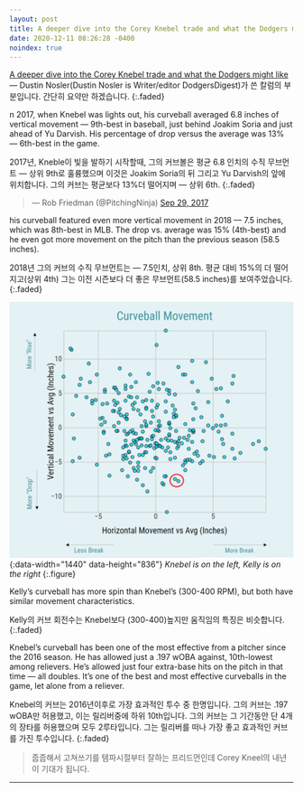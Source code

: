 ```yaml
---
layout: post
title: A deeper dive into the Corey Knebel trade and what the Dodgers might like
date: 2020-12-11 08:26:28 -0400
noindex: true
---
```


[A deeper dive into the Corey Knebel trade and what the Dodgers might like](http://dodgersdigest.com/2020/12/04/a-deeper-dive-into-the-corey-knebel-trade-and-what-the-dodgers-might-like/) &mdash; Dustin Nosler(Dustin Nosler is Writer/editor DodgersDigest)가 쓴 칼럼의 부분입니다. 간단히 요약만 하겠습니다.
{:.faded}   

n 2017, when Knebel was lights out, his curveball averaged 6.8 inches of vertical movement — 9th-best in baseball, just behind Joakim Soria and just ahead of Yu Darvish. His percentage of drop versus the average was 13% — 6th-best in the game.

2017년, Kneble이 빛을 발하기 시작할때, 그의 커브볼은 평균 6.8 인치의 수직 무브먼트 — 상위 9th로 훌륭했으며 이것은 Joakim Soria의 뒤 그리고 Yu Darvish의 앞에 위치합니다. 그의 커브는 평균보다 13%더 떨어지며 — 상위 6th.
{:.faded}   

<script async src="//platform.twitter.com/widgets.js" charset="utf-8"></script>
<blockquote class="twitter-tweet" data-lang="en">
  &mdash; Rob Friedman (@PitchingNinja)
  <a href="https://twitter.com/PitchingNinja/status/913726485856481282">Sep 29, 2017</a>
</blockquote>

his curveball featured even more vertical movement in 2018 — 7.5 inches, which was 8th-best in MLB. The drop vs. average was 15% (4th-best) and he even got more movement on the pitch than the previous season (58.5 inches).

2018년 그의 커브의 수직 무브먼트는 — 7.5인치, 상위 8th. 평균 대비 15%의 더 떨어지고(상위 4th) 그는 이전 시즌보다 더 좋은 무브먼트(58.5 inches)를 보여주었습니다.
{:.faded}


![Knebel](/image/coreyknebelcurve.png){:data-width="1440" data-height="836"}
*Knebel is on the left, Kelly is on the right*
{:.figure}

Kelly’s curveball has more spin than Knebel’s (300-400 RPM), but both have similar movement characteristics.

Kelly의 커브 회전수는 Knebel보다 (300-400)높지만 움직임의 특징은 비슷합니다.
{:.faded}   

Knebel’s curveball has been one of the most effective from a pitcher since the 2016 season. He has allowed just a .197 wOBA against, 10th-lowest among relievers. He’s allowed just four extra-base hits on the pitch in that time — all doubles. It’s one of the best and most effective curveballs in the game, let alone from a reliever.

Knebel의 커브는 2016년이후로 가장 효과적인 투수 중 한명입니다. 그의 커브는 .197 wOBA만 허용했고, 이는 릴리버중에 하위 10th입니다. 그의 커브는 그 기간동안 단 4개의 장타를 허용했으며 모두 2루타입니다. 그는 릴리버를 떠나 가장 좋고 효과적인 커브를 가진 투수입니다.
{:.faded}   

> 줍줍해서 고쳐쓰기를 템파시절부터 잘하는 프리드먼인데 Corey Kneel의 내년이 기대가 됩니다.

---
